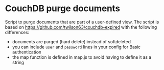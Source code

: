 # CouchDB purge documents

Script to purge documents that are part of a user-defined view.
The script is based on https://github.com/twilson63/couchdb-expired with the following differences:
- documents are purged (hard delete) instead of softdeleted
- you can include `user` and `password` lines in your config for Basic authentication
- the map function is defined in map.js to avoid having to define it as a string